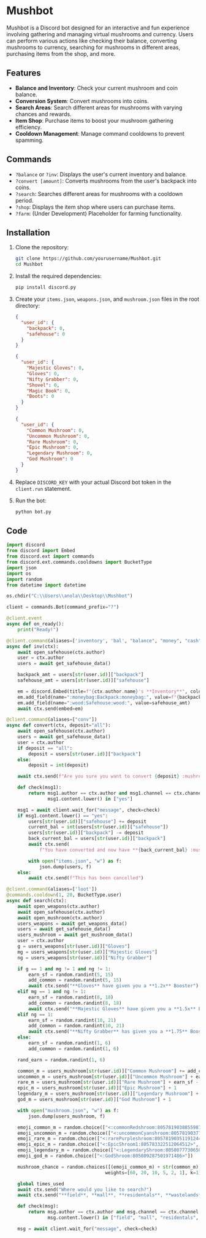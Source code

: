 # Mushbot

Mushbot is a Discord bot designed for an interactive and fun experience involving gathering and managing virtual mushrooms and currency. Users can perform various actions like checking their balance, converting mushrooms to currency, searching for mushrooms in different areas, purchasing items from the shop, and more.

## Features

- **Balance and Inventory**: Check your current mushroom and coin balance.
- **Conversion System**: Convert mushrooms into coins.
- **Search Areas**: Search different areas for mushrooms with varying chances and rewards.
- **Item Shop**: Purchase items to boost your mushroom gathering efficiency.
- **Cooldown Management**: Manage command cooldowns to prevent spamming.

## Commands

- `?balance` or `?inv`: Displays the user's current inventory and balance.
- `?convert [amount]`: Converts mushrooms from the user's backpack into coins.
- `?search`: Searches different areas for mushrooms with a cooldown period.
- `?shop`: Displays the item shop where users can purchase items.
- `?farm`: (Under Development) Placeholder for farming functionality.

## Installation

1. Clone the repository:
    ```bash
    git clone https://github.com/yourusername/Mushbot.git
    cd Mushbot
    ```

2. Install the required dependencies:
    ```bash
    pip install discord.py
    ```

3. Create your `items.json`, `weapons.json`, and `mushroom.json` files in the root directory:
    ```json
    {
      "user_id": {
        "backpack": 0,
        "safehouse": 0
      }
    }
    ```

    ```json
    {
      "user_id": {
        "Majestic Gloves": 0,
        "Gloves": 0,
        "Nifty Grabber": 0,
        "Shovel": 0,
        "Magic Book": 0,
        "Boots": 0
      }
    }
    ```

    ```json
    {
      "user_id": {
        "Common Mushroom": 0,
        "Uncommon Mushroom": 0,
        "Rare Mushroom": 0,
        "Epic Mushroom": 0,
        "Legendary Mushroom": 0,
        "God Mushroom": 0
      }
    }
    ```

4. Replace `DISCORD_KEY` with your actual Discord bot token in the `client.run` statement.

5. Run the bot:
    ```bash
    python bot.py
    ```

## Code

```python
import discord
from discord import Embed
from discord.ext import commands
from discord.ext.commands.cooldowns import BucketType
import json
import os
import random
from datetime import datetime

os.chdir("C:\\Users\\anola\\Desktop\\Mushbot")

client = commands.Bot(command_prefix="?")

@client.event
async def on_ready():
    print("Ready!")

@client.command(aliases=['inventory', 'bal', "balance", "money", "cash"])
async def inv(ctx):
    await open_safehouse(ctx.author)
    user = ctx.author
    users = await get_safehouse_data()

    backpack_amt = users[str(user.id)]["backpack"]
    safehouse_amt = users[str(user.id)]["safehouse"]

    em = discord.Embed(title=f"{ctx.author.name}'s **Inventory**", color=discord.Color.red())
    em.add_field(name=":moneybag:Backpack:moneybag:", value=f"{backpack_amt} :mushroom:")
    em.add_field(name=":wood:Safehouse:wood:", value=safehouse_amt)
    await ctx.send(embed=em)

@client.command(aliases=["conv"])
async def convert(ctx, deposit="all"):
    await open_safehouse(ctx.author)
    users = await get_safehouse_data()
    user = ctx.author
    if deposit == "all":
        deposit = users[str(user.id)]["backpack"]
    else:
        deposit = int(deposit)

    await ctx.send(f"Are you sure you want to convert {deposit} :mushroom: from your backpack into {deposit} :coin:?")

    def check(msg1):
        return msg1.author == ctx.author and msg1.channel == ctx.channel and \
               msg1.content.lower() in ["yes"]

    msg1 = await client.wait_for("message", check=check)
    if msg1.content.lower() == "yes":
        users[str(user.id)]["safehouse"] += deposit
        current_bal = int(users[str(user.id)]["safehouse"])
        users[str(user.id)]["backpack"] -= deposit
        back_current_bal = users[str(user.id)]["backpack"]
        await ctx.send(
            f"You have converted and now have **{back_current_bal} :mushroom:** in your **Backpack** and have **{current_bal} :coin:** in your **Safehouse**")

        with open("items.json", "w") as f:
            json.dump(users, f)
    else:
        await ctx.send(f"This has been cancelled")

@client.command(aliases=['loot'])
@commands.cooldown(1, 20, BucketType.user)
async def search(ctx):
    await open_weapons(ctx.author)
    await open_safehouse(ctx.author)
    await open_mushroom(ctx.author)
    users_weapons = await get_weapons_data()
    users = await get_safehouse_data()
    users_mushroom = await get_mushroom_data()
    user = ctx.author
    g = users_weapons[str(user.id)]["Gloves"]
    mg = users_weapons[str(user.id)]["Majestic Gloves"]
    ng = users_weapons[str(user.id)]["Nifty Grabber"]

    if g == 1 and mg != 1 and ng != 1:
        earn_sf = random.randint(5, 15)
        add_common = random.randint(5, 15)
        await ctx.send("**Gloves** have given you a **1.2x** Booster")
    elif mg == 1 and ng != 1:
        earn_sf = random.randint(8, 18)
        add_common = random.randint(8, 18)
        await ctx.send("**Majestic Gloves** have given you a **1.5x** Booster")
    elif ng == 1:
        earn_sf = random.randint(10, 21)
        add_common = random.randint(10, 21)
        await ctx.send("**Nifty Grabber** has given you a **1.75** Booster")
    else:
        earn_sf = random.randint(1, 6)
        add_common = random.randint(1, 6)

    rand_earn = random.randint(1, 6)

    common_m = users_mushroom[str(user.id)]["Common Mushroom"] += add_common
    uncommon_m = users_mushroom[str(user.id)]["Uncommon Mushroom"] + earn_sf - (earn_sf - random.randint(1, 6))
    rare_m = users_mushroom[str(user.id)]["Rare Mushroom"] + earn_sf - (earn_sf - random.randint(1, 10))
    epic_m = users_mushroom[str(user.id)]["Epic Mushroom"] + 1
    legendary_m = users_mushroom[str(user.id)]["Legendary Mushroom"] + 1
    god_m = users_mushroom[str(user.id)]["God Mushroom"] + 1

    with open("mushroom.json", "w") as f:
        json.dump(users_mushroom, f)

    emoji_common_m = random.choice(["<:commonRedshroom:805781903885598750>", "<:commonGreenshroom:805781903784542249>", "<:commonBlueshroom:805781904316956702>"])
    emoji_uncommon_m = random.choice(["<:uncommonCyanshroom:805781903776022559>", "<:uncommonOrangeshroom:805781903890317342>"])
    emoji_rare_m = random.choice(["<:rarePurpleshroom:805781903511912449>", "<:rarePinkshroom:805781903813771294>"])
    emoji_epic_m = random.choice(["<:EpicShroom1:805783322512064512>", "<:EpicShroom2:805784644100161576>", "<:EpicShroom3:805784644166746122>", "<:EpicShroom4:805792279654039582>"])
    emoji_legendary_m = random.choice(["<:LegendaryShroom:805807773065019444>"])
    emoji_god_m = random.choice(["<:GodShroom:805809287501971486>"])

    mushroom_chance = random.choices([(emoji_common_m) + str(common_m), (emoji_uncommon_m) + str(uncommon_m), (emoji_rare_m) + str(rare_m), (emoji_epic_m) + str(epic_m), (emoji_legendary_m) + str(legendary_m), (emoji_god_m) + str(god_m)],
                                    weights=[60, 20, 10, 5, 2, 1], k=1)

    global times_used
    await ctx.send("Where would you like to search?")
    await ctx.send("**field**, **mall**, **residentals**, **wastelands**, **lot**")

    def check(msg):
        return msg.author == ctx.author and msg.channel == ctx.channel and \
               msg.content.lower() in ["field", "mall", "residentals", "wastelands", "lot"]

    msg = await client.wait_for("message", check=check)
